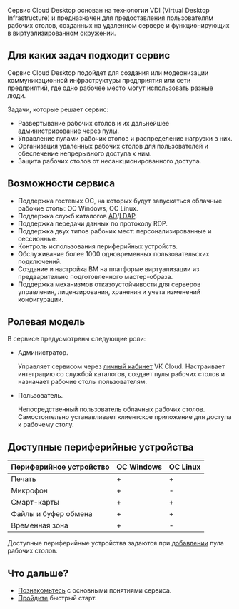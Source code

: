 Сервис Cloud Desktop основан на технологии VDI (Virtual Desktop Infrastructure) и предназначен для предоставления пользователям рабочих столов, созданных на удаленном сервере и функционирующих в виртуализированном окружении.

## Для каких задач подходит сервис

Сервис Cloud Desktop подойдет для создания или модернизации коммуникационной инфраструктуры предприятия или сети предприятий, где одно рабочее место могут использовать разные люди.

Задачи, которые решает сервис:

- Развертывание рабочих столов и их дальнейшее администрирование через пулы.
- Управление пулами рабочих столов и распределение нагрузки в них.
- Организация удаленных рабочих столов для пользователей и обеспечение непрерывного доступа к ним.
- Защита рабочих столов от несанкционированного доступа.

## Возможности сервиса

- Поддержка гостевых ОС, на которых будут запускаться облачные рабочие столы: ОС Windows, ОС Linux.
- Поддержка служб каталогов [AD](https://learn.microsoft.com/ru-ru/windows-server/identity/ad-ds/get-started/virtual-dc/active-directory-domain-services-overview)/[LDAP](https://docs.altlinux.org/ru-RU/archive/2.4/html-single/master/alt-docs-master/ch06s11.html).
- Поддержка передачи данных по протоколу RDP.
- Поддержка двух типов рабочих мест: персонализированные и сессионные.
- Контроль использования периферийных устройств.
- Обслуживание более 1000 одновременных пользовательских подключений.
- Создание и настройка ВМ на платформе виртуализации из предварительно подготовленного мастер-образа.
- Поддержка механизмов отказоустойчивости для серверов управления, лицензирования, хранения и учета изменений конфигурации.

## Ролевая модель

В сервисе предусмотрены следующие роли:

- Администратор.

  Управляет сервисом через [личный кабинет](https://msk.cloud.vk.com/app/) VK Cloud. Настраивает интеграцию со службой каталогов, создает пулы рабочих столов и назначает рабочие столы пользователям.

- Пользователь.

  Непосредственный пользователь облачных рабочих столов. Самостоятельно устанавливает клиентское приложение для доступа к рабочему столу.

## Доступные периферийные устройства

| Периферийное устройство | ОС Windows | ОС Linux |
| --- | --- | --- |
| Печать | + | + |
| Микрофон | + | - |
| Смарт-карты | + | + |
| Файлы и буфер обмена | + | + |
| Временная зона | + | - |

Доступные периферийные устройства задаются при [добавлении](../../instructions/desktops-pool/add/) пула рабочих столов.

## Что дальше?

- [Познакомьтесь](../vdi-reference/) с основными понятиями сервиса.
- [Пройдите](../../quick-start/) быстрый старт.
